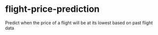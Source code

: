 # flight-price-prediction
Predict when the price of a flight will be at its lowest based on past flight data
